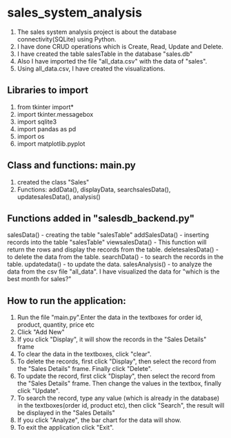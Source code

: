 # sales_system_analysis
1. The sales system analysis project is about the database connectivity(SQLite) using Python.
2. I have done CRUD operations which is Create, Read, Update and Delete.
3. I have created the table salesTable in the database "sales.db"
4. Also I have imported the file "all_data.csv" with the data of "sales".
5. Using all_data.csv, I have created the visualizations.

Libraries to import
-------------------

1. from tkinter import*
2. import tkinter.messagebox
3. import sqlite3
4. import pandas as pd
5. import os
6. import matplotlib.pyplot

Class and functions: main.py
----------------------------
1. created the class "Sales"
2. Functions:    addData(), displayData, searchsalesData(), updatesalesData(), analysis()

Functions added in "salesdb_backend.py"
---------------------------------------
salesData()       - creating the table "salesTable"
addSalesData()    - inserting records into the table "salesTable"
viewsalesData()   - This function will return the rows and display the records from the table.
deletesalesData() - to delete the data from the table.
searchData()      - to search the records in the table.
updatedata()      - to update the data.
salesAnalysis()   - to analyze the data from the csv file "all_data". I have visualized the data for "which is the best month for sales?"

How to run the application:
--------------------------
1. Run the file "main.py".Enter the data in the textboxes for order id, product, quantity, price etc
2. Click "Add New"
3. If you click "Display", it will show the records in the "Sales Details" frame
4. To clear the data in the textboxes, click "clear".
5. To delete the records, first click "Display", then select the record from the "Sales Details" frame. Finally click "Delete".
6. To update the record,  first click "Display", then select the record from the "Sales Details" frame. 
   Then change the values in the textbox, finally click "Update".
7. To search the record, type any value (which is already in the database) in the textboxes(order id, product etc), 
   then click "Search", the result will be displayed in the "Sales Details"
8. If you click "Analyze", the bar chart for the data will show.
9. To exit the application click "Exit".     

